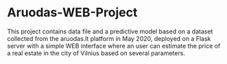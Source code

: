 # Aruodas-WEB-Project

This project contains data file and a predictive model based on a dataset collected from the aruodas.lt platform in May 2020, deployed on a Flask server with a simple WEB interface where an user can estimate the price of a real estate in the city of Vilnius based on several parameters.
